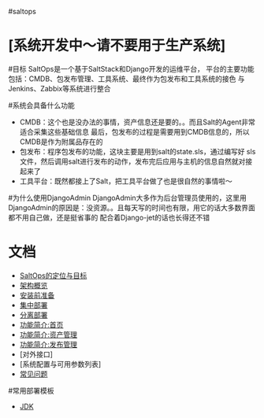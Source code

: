 #saltops

# [系统开发中～请不要用于生产系统] 


#目标
SaltOps是一个基于SaltStack和Django开发的运维平台，
平台的主要功能包括：CMDB、包发布管理、工具系统、最终作为包发布和工具系统的接色
与Jenkins、Zabbix等系统进行整合

#系统会具备什么功能

* CMDB：这个也是没办法的事情，资产信息还是要的。。而且Salt的Agent非常适合采集这些基础信息
最后，包发布的过程是需要用到CMDB信息的，所以CMDB是作为附属品存在的
* 包发布：程序包发布的功能，这块主要是用到salt的state.sls，通过编写好
sls文件，然后调用salt进行发布的动作，发布完后应用与主机的信息自然就对接起来了
* 工具平台：既然都接上了Salt，把工具平台做了也是很自然的事情啦～

#为什么使用DjangoAdmin
DjangoAdmin大多作为后台管理员使用的，这里用DjangoAdmin的原因是：没资源。。且每天写的时间也有限，用它的话大多数界面都不用自己做，还是挺省事的
配合着Django-jet的话也长得还不错

# 文档

- [SaltOps的定位与目标](https://git.oschina.net/wuwenhao/saltops/wikis/SaltOps%E7%9A%84%E5%AE%9A%E4%BD%8D%E4%B8%8E%E7%9B%AE%E6%A0%87)
- [架构概览](https://git.oschina.net/wuwenhao/saltops/wikis/%E6%9E%B6%E6%9E%84%E6%A6%82%E8%A7%88)
- [安装前准备](https://git.oschina.net/wuwenhao/saltops/wikis/%E5%AE%89%E8%A3%85%E5%89%8D%E5%87%86%E5%A4%87)
- [集中部署](https://git.oschina.net/wuwenhao/saltops/wikis/%E9%9B%86%E4%B8%AD%E9%83%A8%E7%BD%B2)
- [分离部署](https://git.oschina.net/wuwenhao/saltops/wikis/%E5%88%86%E7%A6%BB%E9%83%A8%E7%BD%B2)
- [功能简介:首页](https://git.oschina.net/wuwenhao/saltops/wikis/%E5%8A%9F%E8%83%BD%E7%AE%80%E4%BB%8B:%E9%A6%96%E9%A1%B5)
- [功能简介:资产管理](https://git.oschina.net/wuwenhao/saltops/wikis/%E8%B5%84%E4%BA%A7%E7%AE%A1%E7%90%86)
- [功能简介:发布管理](https://git.oschina.net/wuwenhao/saltops/wikis/%E5%8F%91%E5%B8%83%E7%AE%A1%E7%90%86)
- [对外接口]
- [系统配置与可用参数列表]
- [常见问题](https://git.oschina.net/wuwenhao/saltops/wikis/%E5%B8%B8%E8%A7%81%E9%97%AE%E9%A2%98)

#常用部署模板

- [JDK](https://git.oschina.net/wuwenhao/saltops/wikis/JDK%E9%83%A8%E7%BD%B2%E6%A8%A1%E6%9D%BF)
